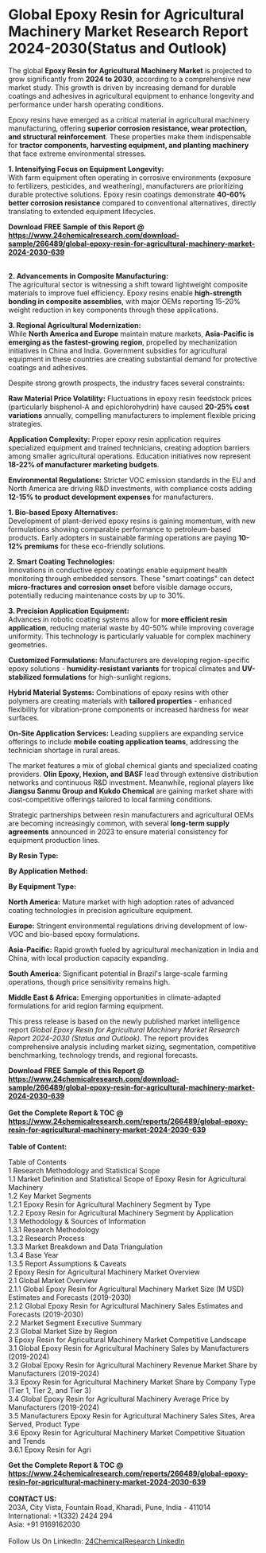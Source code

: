 <h1>Global Epoxy Resin for Agricultural Machinery Market Research Report 2024-2030(Status and Outlook)</h1><p>The global <strong>Epoxy Resin for Agricultural Machinery Market</strong> is projected to grow significantly from <strong>2024 to 2030</strong>, according to a comprehensive new market study. This growth is driven by increasing demand for durable coatings and adhesives in agricultural equipment to enhance longevity and performance under harsh operating conditions.</p><p>Epoxy resins have emerged as a critical material in agricultural machinery manufacturing, offering <strong>superior corrosion resistance, wear protection, and structural reinforcement</strong>. These properties make them indispensable for <strong>tractor components, harvesting equipment, and planting machinery</strong> that face extreme environmental stresses.</p><p><strong>1. Intensifying Focus on Equipment Longevity:</strong><br>
With farm equipment often operating in corrosive environments (exposure to fertilizers, pesticides, and weathering), manufacturers are prioritizing durable protective solutions. Epoxy resin coatings demonstrate <strong>40-60% better corrosion resistance</strong> compared to conventional alternatives, directly translating to extended equipment lifecycles.</p><div><b>Download FREE Sample of this Report @ 
            <a href="https://www.24chemicalresearch.com/download-sample/266489/global-epoxy-resin-for-agricultural-machinery-market-2024-2030-639">
            https://www.24chemicalresearch.com/download-sample/266489/global-epoxy-resin-for-agricultural-machinery-market-2024-2030-639</a></b></div><br><p><strong>2. Advancements in Composite Manufacturing:</strong><br>
The agricultural sector is witnessing a shift toward lightweight composite materials to improve fuel efficiency. Epoxy resins enable <strong>high-strength bonding in composite assemblies</strong>, with major OEMs reporting 15-20% weight reduction in key components through these applications.</p><p><strong>3. Regional Agricultural Modernization:</strong><br>
While <strong>North America and Europe</strong> maintain mature markets, <strong>Asia-Pacific is emerging as the fastest-growing region</strong>, propelled by mechanization initiatives in China and India. Government subsidies for agricultural equipment in these countries are creating substantial demand for protective coatings and adhesives.</p><p>Despite strong growth prospects, the industry faces several constraints:</p><p><strong>Raw Material Price Volatility:</strong> Fluctuations in epoxy resin feedstock prices (particularly bisphenol-A and epichlorohydrin) have caused <strong>20-25% cost variations</strong> annually, compelling manufacturers to implement flexible pricing strategies.</p><p><strong>Application Complexity:</strong> Proper epoxy resin application requires specialized equipment and trained technicians, creating adoption barriers among smaller agricultural operations. Education initiatives now represent <strong>18-22% of manufacturer marketing budgets</strong>.</p><p><strong>Environmental Regulations:</strong> Stricter VOC emission standards in the EU and North America are driving R&amp;D investments, with compliance costs adding <strong>12-15% to product development expenses</strong> for manufacturers.</p><p><strong>1. Bio-based Epoxy Alternatives:</strong><br>
Development of plant-derived epoxy resins is gaining momentum, with new formulations showing comparable performance to petroleum-based products. Early adopters in sustainable farming operations are paying <strong>10-12% premiums</strong> for these eco-friendly solutions.</p><p><strong>2. Smart Coating Technologies:</strong><br>
Innovations in conductive epoxy coatings enable equipment health monitoring through embedded sensors. These "smart coatings" can detect <strong>micro-fractures and corrosion onset</strong> before visible damage occurs, potentially reducing maintenance costs by up to 30%.</p><p><strong>3. Precision Application Equipment:</strong><br>
Advances in robotic coating systems allow for <strong>more efficient resin application</strong>, reducing material waste by 40-50% while improving coverage uniformity. This technology is particularly valuable for complex machinery geometries.</p><p><strong>Customized Formulations:</strong> Manufacturers are developing region-specific epoxy solutions - <strong>humidity-resistant variants</strong> for tropical climates and <strong>UV-stabilized formulations</strong> for high-sunlight regions.</p><p><strong>Hybrid Material Systems:</strong> Combinations of epoxy resins with other polymers are creating materials with <strong>tailored properties</strong> - enhanced flexibility for vibration-prone components or increased hardness for wear surfaces.</p><p><strong>On-Site Application Services:</strong> Leading suppliers are expanding service offerings to include <strong>mobile coating application teams</strong>, addressing the technician shortage in rural areas.</p><p>The market features a mix of global chemical giants and specialized coating providers. <strong>Olin Epoxy, Hexion, and BASF</strong> lead through extensive distribution networks and continuous R&amp;D investment. Meanwhile, regional players like <strong>Jiangsu Sanmu Group and Kukdo Chemical</strong> are gaining market share with cost-competitive offerings tailored to local farming conditions.</p><p>Strategic partnerships between resin manufacturers and agricultural OEMs are becoming increasingly common, with several <strong>long-term supply agreements</strong> announced in 2023 to ensure material consistency for equipment production lines.</p><p><strong>By Resin Type:</strong></p><p><strong>By Application Method:</strong></p><p><strong>By Equipment Type:</strong></p><p><strong>North America:</strong> Mature market with high adoption rates of advanced coating technologies in precision agriculture equipment.</p><p><strong>Europe:</strong> Stringent environmental regulations driving development of low-VOC and bio-based epoxy formulations.</p><p><strong>Asia-Pacific:</strong> Rapid growth fueled by agricultural mechanization in India and China, with local production capacity expanding.</p><p><strong>South America:</strong> Significant potential in Brazil's large-scale farming operations, though price sensitivity remains high.</p><p><strong>Middle East &amp; Africa:</strong> Emerging opportunities in climate-adapted formulations for arid region farming equipment.</p><p>This press release is based on the newly published market intelligence report <em>Global Epoxy Resin for Agricultural Machinery Market Research Report 2024-2030 (Status and Outlook)</em>. The report provides comprehensive analysis including market sizing, segmentation, competitive benchmarking, technology trends, and regional forecasts.</p><div><b>Download FREE Sample of this Report @ 
            <a href="https://www.24chemicalresearch.com/download-sample/266489/global-epoxy-resin-for-agricultural-machinery-market-2024-2030-639">
            https://www.24chemicalresearch.com/download-sample/266489/global-epoxy-resin-for-agricultural-machinery-market-2024-2030-639</a></b></div><br><div><b>Get the Complete Report & TOC @ 
            <a href="https://www.24chemicalresearch.com/reports/266489/global-epoxy-resin-for-agricultural-machinery-market-2024-2030-639">
            https://www.24chemicalresearch.com/reports/266489/global-epoxy-resin-for-agricultural-machinery-market-2024-2030-639</a></b></div><br>
            <b>Table of Content:</b><p>Table of Contents<br />
1 Research Methodology and Statistical Scope<br />
1.1 Market Definition and Statistical Scope of Epoxy Resin for Agricultural Machinery<br />
1.2 Key Market Segments<br />
1.2.1 Epoxy Resin for Agricultural Machinery Segment by Type<br />
1.2.2 Epoxy Resin for Agricultural Machinery Segment by Application<br />
1.3 Methodology & Sources of Information<br />
1.3.1 Research Methodology<br />
1.3.2 Research Process<br />
1.3.3 Market Breakdown and Data Triangulation<br />
1.3.4 Base Year<br />
1.3.5 Report Assumptions & Caveats<br />
2 Epoxy Resin for Agricultural Machinery Market Overview<br />
2.1 Global Market Overview<br />
2.1.1 Global Epoxy Resin for Agricultural Machinery Market Size (M USD) Estimates and Forecasts (2019-2030)<br />
2.1.2 Global Epoxy Resin for Agricultural Machinery Sales Estimates and Forecasts (2019-2030)<br />
2.2 Market Segment Executive Summary<br />
2.3 Global Market Size by Region<br />
3 Epoxy Resin for Agricultural Machinery Market Competitive Landscape<br />
3.1 Global Epoxy Resin for Agricultural Machinery Sales by Manufacturers (2019-2024)<br />
3.2 Global Epoxy Resin for Agricultural Machinery Revenue Market Share by Manufacturers (2019-2024)<br />
3.3 Epoxy Resin for Agricultural Machinery Market Share by Company Type (Tier 1, Tier 2, and Tier 3)<br />
3.4 Global Epoxy Resin for Agricultural Machinery Average Price by Manufacturers (2019-2024)<br />
3.5 Manufacturers Epoxy Resin for Agricultural Machinery Sales Sites, Area Served, Product Type<br />
3.6 Epoxy Resin for Agricultural Machinery Market Competitive Situation and Trends<br />
3.6.1 Epoxy Resin for Agri</p><div><b>Get the Complete Report & TOC @ 
            <a href="https://www.24chemicalresearch.com/reports/266489/global-epoxy-resin-for-agricultural-machinery-market-2024-2030-639">
            https://www.24chemicalresearch.com/reports/266489/global-epoxy-resin-for-agricultural-machinery-market-2024-2030-639</a></b></div><br><b>CONTACT US:</b><br>
            203A, City Vista, Fountain Road, Kharadi, Pune, India - 411014<br>
            International: +1(332) 2424 294<br>
            Asia: +91 9169162030 <br><br>
            Follow Us On LinkedIn: <a href="https://www.linkedin.com/company/24chemicalresearch/">24ChemicalResearch LinkedIn</a>